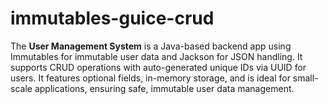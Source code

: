 # immutables-guice-crud
The **User Management System** is a Java-based backend app using Immutables for immutable user data and Jackson for JSON handling. It supports CRUD operations with auto-generated unique IDs via UUID for users. It features optional fields, in-memory storage, and is ideal for small-scale applications, ensuring safe, immutable user data management.

